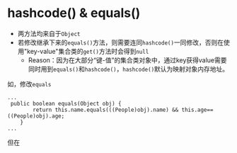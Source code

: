 # hashcode() & equals()
- 两方法均来自于`Object`
- 若修改继承下来的`equals()`方法，则需要连同`hashcode()`一同修改，否则在使用"key-value"集合类的`get()`方法时会得到`null`
	- Reason：因为在大部分“键-值”的集合类对象中，通过key获得value需要同时用到`equals()`和`hashcode()`，`hashcode()`默认为映射对象内存地址。

如，修改`equals`
```
...
 public boolean equals(Object obj) {
        return this.name.equals(((People)obj).name) && this.age== ((People)obj).age;
    }
...
```
但在
